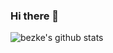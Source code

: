 ### Hi there 👋

![bezke's github stats](https://github-readme-stats.vercel.app/api?username=bezke&show_icons=true&count_private=true&hide_border=true)
